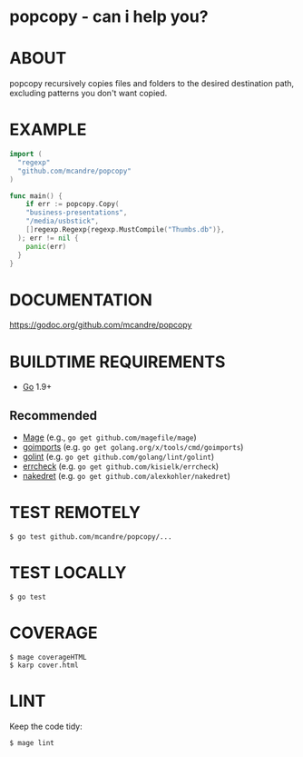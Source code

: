 # popcopy - can i help you?

# ABOUT

popcopy recursively copies files and folders to the desired destination path, excluding patterns you don't want copied.

# EXAMPLE

```go
import (
  "regexp"
  "github.com/mcandre/popcopy"
)

func main() {
	if err := popcopy.Copy(
    "business-presentations",
    "/media/usbstick",
    []regexp.Regexp{regexp.MustCompile("Thumbs.db")},
  ); err != nil {
    panic(err)
  }
}
```

# DOCUMENTATION

https://godoc.org/github.com/mcandre/popcopy

# BUILDTIME REQUIREMENTS

* [Go](https://golang.org/) 1.9+

## Recommended

* [Mage](https://magefile.org/) (e.g., `go get github.com/magefile/mage`)
* [goimports](https://godoc.org/golang.org/x/tools/cmd/goimports) (e.g. `go get golang.org/x/tools/cmd/goimports`)
* [golint](https://github.com/golang/lint) (e.g. `go get github.com/golang/lint/golint`)
* [errcheck](https://github.com/kisielk/errcheck) (e.g. `go get github.com/kisielk/errcheck`)
* [nakedret](https://github.com/alexkohler/nakedret) (e.g. `go get github.com/alexkohler/nakedret`)

# TEST REMOTELY

```
$ go test github.com/mcandre/popcopy/...
```

# TEST LOCALLY

```
$ go test
```

# COVERAGE

```
$ mage coverageHTML
$ karp cover.html
```

# LINT

Keep the code tidy:

```
$ mage lint
```
